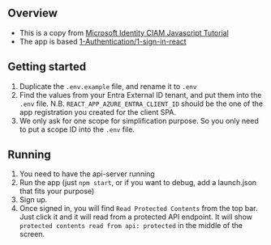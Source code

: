 ## Overview
- This is a copy from [Microsoft Identity CIAM Javascript Tutorial](https://github.com/Azure-Samples/ms-identity-ciam-javascript-tutorial)
- The app is based [1-Authentication/1-sign-in-react](https://github.com/Azure-Samples/ms-identity-ciam-javascript-tutorial/tree/main/1-Authentication/1-sign-in-react)

## Getting started

1. Duplicate the `.env.example` file, and rename it to `.env`
1. Find the values from your Entra External ID tenant, and put them into the `.env` file. N.B. `REACT_APP_AZURE_ENTRA_CLIENT_ID` should be the one of the app registration you created for the client SPA.
1. We only ask for one scope for simplification purpose. So you only need to put a scope ID into the `.env` file.

## Running
1. You need to have the api-server running
2. Run the app (just `npm start`, or if you want to debug, add a launch.json that fits your purpose)
3. Sign up. 
4. Once signed in, you will find `Read Protected Contents` from the top bar. Just click it and it will read from a protected API endpoint. It will show `protected contents read from api: protected` in the middle of the screen.
